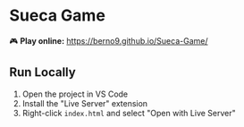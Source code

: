# Sueca Game

🎮 **Play online:** https://berno9.github.io/Sueca-Game/

## Run Locally
1. Open the project in VS Code
2. Install the "Live Server" extension  
3. Right-click `index.html` and select "Open with Live Server"
